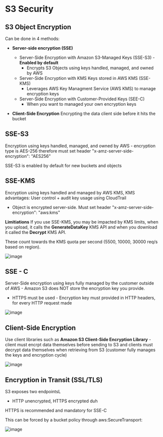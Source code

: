 # S3 Security


## S3 Object Encryption

Can be done in 4 methods:

- **Server-side encryption (SSE)**
  - Server-Side Encryption with Amazon S3-Managed Keys (SSE-S3) - **Enabled by default**
    - Encrypts S3 Objects using keys handled, managed, and owned by AWS
  - Server-Side Encryption with KMS Keys stored in AWS KMS (SSE-KMS)
    - Leverages AWS Key Managment Service (AWS KMS) to manage encryption keys
  - Server-Side Encryption with Customer-Provided Keys (SEE-C)
    - When you want to managed your own encryption keys

- **Client-Side Encryption**
Encrypting the data client side before it hits the bucket

## SSE-S3

Encryption using keys handled, managed, and owned by AWS - encryption type is AES-256 therefore must set header "x-amz-server-side-encryption": "AES256"

SSE-S3 is enabled by default for new buckets and objects

## SSE-KMS

Encryption using keys handled and managed by AWS KMS, KMS advantages: User control + audit key usage using CloudTrail

- Object is encrypted server-side. Must set header "x-amz-server-side-encryption": "aws:kms"

**Limitiations** 
If you use SSE-KMS, you may be impacted by KMS limits, when you upload, it calls the **GenerateDataKey** KMS API and when you download it called the **Decrypt** KMS API.

These count towards the KMS quota per second (5500, 10000, 30000 req/s based on region).

![image](https://github.com/UpheldSmile/Virtual-Network/assets/49825639/71e43220-d868-4655-a459-0dc426805fdd)

## SSE - C
Server-Side encryption using keys fully managed by the customer outside of AWS - Amazon S3 does NOT store the encryption key you provide.

- HTTPS must be used - Encryption key must provided in HTTP headers, for every HTTP request made

![image](https://github.com/UpheldSmile/Virtual-Network/assets/49825639/094bfe55-ad12-4a1f-b6bd-981906083367)


## Client-Side Encryption
Use client libraries such as **Amazon S3 Client-Side Encryption Library** - client must encrpt data themselves before sending to S3 and clients must decrypt data themselves when retrieving from S3 (customer fully manages the keys and encryption cycle)

![image](https://github.com/UpheldSmile/Virtual-Network/assets/49825639/b4dfbb2a-d078-4013-9898-0f0f582c2fbb)

## Encryption in Transit (SSL/TLS)

S3 exposes two endpointsL
  - HTTP unencrypted, HTTPS encrypted duh

HTTPS is recommended and mandatory for SSE-C

This can be forced by a bucket policy through aws:SecureTransport:

![image](https://github.com/UpheldSmile/Virtual-Network/assets/49825639/6bf991dc-1c96-4e1a-a1d3-8f6a76321da9)
